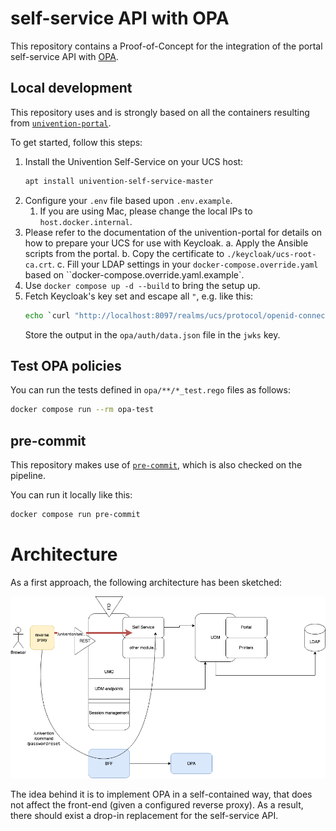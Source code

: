# self-service API with OPA

This repository contains a Proof-of-Concept for the integration of the portal
self-service API with [OPA](https://www.openpolicyagent.org/).

## Local development

This repository uses and is strongly based on all the containers resulting
from [`univention-portal`](https://git.knut.univention.de/univention/components/univention-portal).

To get started, follow this steps:
1. Install the Univention Self-Service on your UCS host:
   ```sh
   apt install univention-self-service-master
   ```
2. Configure your `.env` file based upon `.env.example`.
    1. If you are using Mac, please change the local IPs to `host.docker.internal`.
3. Please refer to the documentation of the univention-portal for details
   on how to prepare your UCS for use with Keycloak.
   a. Apply the Ansible scripts from the portal.
   b. Copy the certificate to `./keycloak/ucs-root-ca.crt`.
   c. Fill your LDAP settings
      in your `docker-compose.override.yaml`
      based on ``docker-compose.override.yaml.example`.
4. Use `docker compose up -d --build` to bring the setup up.
5. Fetch Keycloak's key set and escape all `"`, e.g. like this:
   ```sh
   echo `curl "http://localhost:8097/realms/ucs/protocol/openid-connect/certs" | sed -re 's/"/\\"/g'`
   ```
   Store the output in the `opa/auth/data.json` file in the `jwks` key.

## Test OPA policies

You can run the tests defined in `opa/**/*_test.rego` files as follows:
```sh
docker compose run --rm opa-test
```

## pre-commit

This repository makes use of [`pre-commit`](https://pre-commit.com/),
which is also checked on the pipeline.

You can run it locally like this:
```sh
docker compose run pre-commit
```

# Architecture

As a first approach, the following architecture has been sketched:

![architecture](docs/concept/images/architecture.png)

The idea behind it is to implement OPA in a self-contained way, that does not
affect the front-end (given a configured reverse proxy). As a result, there
should exist a drop-in replacement for the self-service API.
